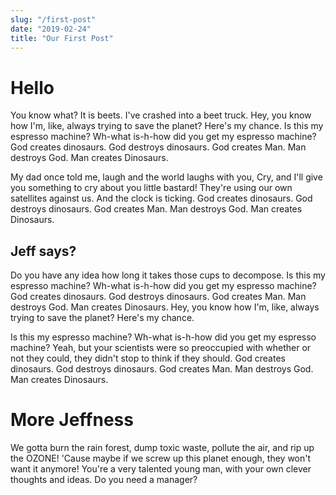 ```yaml
---
slug: "/first-post"
date: "2019-02-24"
title: "Our First Post"
---
```


# Hello

You know what? It is beets. I've crashed into a beet truck. Hey, you know how I'm, like, always trying to save the planet? Here's my chance. Is this my espresso machine? Wh-what is-h-how did you get my espresso machine? God creates dinosaurs. God destroys dinosaurs. God creates Man. Man destroys God. Man creates Dinosaurs.

My dad once told me, laugh and the world laughs with you, Cry, and I'll give you something to cry about you little bastard! They're using our own satellites against us. And the clock is ticking. God creates dinosaurs. God destroys dinosaurs. God creates Man. Man destroys God. Man creates Dinosaurs.

## Jeff says?

Do you have any idea how long it takes those cups to decompose. Is this my espresso machine? Wh-what is-h-how did you get my espresso machine? God creates dinosaurs. God destroys dinosaurs. God creates Man. Man destroys God. Man creates Dinosaurs. Hey, you know how I'm, like, always trying to save the planet? Here's my chance.

Is this my espresso machine? Wh-what is-h-how did you get my espresso machine? Yeah, but your scientists were so preoccupied with whether or not they could, they didn't stop to think if they should. God creates dinosaurs. God destroys dinosaurs. God creates Man. Man destroys God. Man creates Dinosaurs.

# More Jeffness

We gotta burn the rain forest, dump toxic waste, pollute the air, and rip up the OZONE! 'Cause maybe if we screw up this planet enough, they won't want it anymore! You're a very talented young man, with your own clever thoughts and ideas. Do you need a manager?